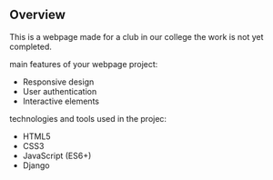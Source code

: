 
## Overview
This is a webpage made for a club in our college the work is not yet completed. 

main features of your webpage project:
- Responsive design
- User authentication
- Interactive elements

technologies and tools used in the projec:
- HTML5
- CSS3
- JavaScript (ES6+)
- Django
